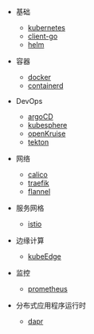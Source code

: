 * 基础
    * [kubernetes](kubernetes/README.md)
    * [client-go](client-go/README.md)
    * [helm](helm/README.md)

* 容器
    * [docker](docker/README.md)
    * [containerd](containerd/README.md)

* DevOps
    * [argoCD](argoCD/README.md)
    * [kubesphere](kubesphere/README.md)
    * [openKruise](openKruise/README.md)
    * [tekton](tekton/README.md)

* 网络
    * [calico](calico/README.md)
    * [traefik](traefik/README.md)
    * [flannel](flannel/README.md)

* 服务网格
    * [istio](istio/README.md)

* 边缘计算
    * [kubeEdge](kubeEdge/README.md)

* 监控
    * [prometheus](prometheus/README.md)

* 分布式应用程序运行时 
    * [dapr](dapr/README.md)